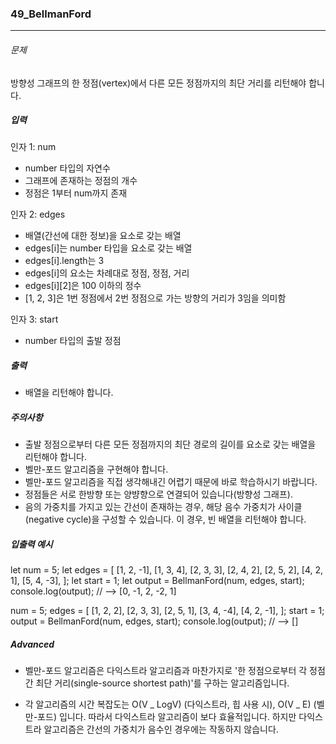 ### 49_BellmanFord

---

###### 문제

방향성 그래프의 한 정점(vertex)에서 다른 모든 정점까지의 최단 거리를 리턴해야 합니다.

##### 입력

인자 1: num

- number 타입의 자연수
- 그래프에 존재하는 정점의 개수
- 정점은 1부터 num까지 존재

인자 2: edges

- 배열(간선에 대한 정보)을 요소로 갖는 배열
- edges[i]는 number 타입을 요소로 갖는 배열
- edges[i].length는 3
- edges[i]의 요소는 차례대로 정점, 정점, 거리
- edges[i][2]은 100 이하의 정수
- [1, 2, 3]은 1번 정점에서 2번 정점으로 가는 방향의 거리가 3임을 의미함

인자 3: start

- number 타입의 출발 정점

##### 출력

- 배열을 리턴해야 합니다.

##### 주의사항

- 출발 정점으로부터 다른 모든 정점까지의 최단 경로의 길이를 요소로 갖는 배열을 리턴해야 합니다.
- 벨만-포드 알고리즘을 구현해야 합니다.
- 벨만-포드 알고리즘을 직접 생각해내긴 어렵기 때문에 바로 학습하시기 바랍니다.
- 정점들은 서로 한방향 또는 양뱡향으로 연결되어 있습니다(방향성 그래프).
- 음의 가중치를 가지고 있는 간선이 존재하는 경우, 해당 음수 가중치가 사이클(negative cycle)을 구성할 수 있습니다. 이 경우, 빈 배열을 리턴해야 합니다.

##### 입출력 예시

let num = 5;
let edges = [
[1, 2, -1],
[1, 3, 4],
[2, 3, 3],
[2, 4, 2],
[2, 5, 2],
[4, 2, 1],
[5, 4, -3],
];
let start = 1;
let output = BellmanFord(num, edges, start);
console.log(output); // --> [0, -1, 2, -2, 1]

num = 5;
edges = [
[1, 2, 2],
[2, 3, 3],
[2, 5, 1],
[3, 4, -4],
[4, 2, -1],
];
start = 1;
output = BellmanFord(num, edges, start);
console.log(output); // --> []

##### Advanced

- 벨만-포드 알고리즘은 다익스트라 알고리즘과 마찬가지로 '한 정점으로부터 각 정점 간 최단 거리(single-source shortest path)'를 구하는 알고리즘입니다.

- 각 알고리즘의 시간 복잡도는 O(V _ LogV) (다익스트라, 힙 사용 시), O(V _ E) (벨만-포드) 입니다. 따라서 다익스트라 알고리즘이 보다 효율적입니다. 하지만 다익스트라 알고리즘은 간선의 가중치가 음수인 경우에는 작동하지 않습니다.
